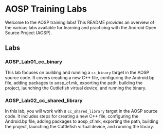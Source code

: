 # AOSP Training Labs

Welcome to the AOSP training labs! This README provides an overview of the various labs available for learning and practicing with the Android Open Source Project (AOSP).

## Labs

### AOSP_Lab01_cc_binary

This lab focuses on building and running a `cc_binary` target in the AOSP source code. It covers creating a new C++ file, configuring the Android.bp file, adding packages to aosp_cf.mk, exporting the path, building the project, launching the Cuttlefish virtual device, and running the binary.

### AOSP_Lab02_cc_shared_library

In this lab, you will work with a `cc_shared_library` target in the AOSP source code. It includes steps for creating a new C++ file, configuring the Android.bp file, adding packages to aosp_cf.mk, exporting the path, building the project, launching the Cuttlefish virtual device, and running the library.

